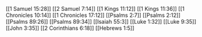 [[1 Samuel 15:28]]
[[2 Samuel 7:14]]
[[1 Kings 11:12]]
[[1 Kings 11:36]]
[[1 Chronicles 10:14]]
[[1 Chronicles 17:12]]
[[Psalms 2:7]]
[[Psalms 2:12]]
[[Psalms 89:26]]
[[Psalms 89:34]]
[[Isaiah 55:3]]
[[Luke 1:32]]
[[Luke 9:35]]
[[John 3:35]]
[[2 Corinthians 6:18]]
[[Hebrews 1:5]]
